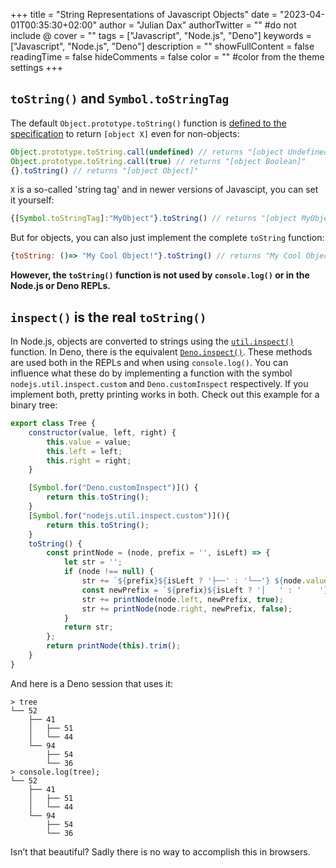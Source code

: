 +++
title = "String Representations of Javascript Objects"
date = "2023-04-01T00:35:30+02:00"
author = "Julian Dax"
authorTwitter = "" #do not include @
cover = ""
tags = ["Javascript", "Node.js", "Deno"]
keywords = ["Javascript", "Node.js", "Deno"]
description = ""
showFullContent = false
readingTime = false
hideComments = false
color = "" #color from the theme settings
+++

## `toString()` and `Symbol.toStringTag`

The default `Object.prototype.toString()` function is
[defined to the specification](https://tc39.es/ecma262/multipage/fundamental-objects.html#sec-object.prototype.tostring)
to return `[object X]` even for non-objects:

```Javascript
Object.prototype.toString.call(undefined) // returns "[object Undefined]"
Object.prototype.toString.call(true) // returns "[object Boolean]"
{}.toString() // returns "[object Object]"
```

`X` is a so-called 'string tag' and in newer versions of Javascipt, you can set it yourself:

```Javascript
{[Symbol.toStringTag]:"MyObject"}.toString() // returns "[object MyObject]"
```

But for objects, you can also just implement the complete `toString` function:

```Javascript
{toString: ()=> "My Cool Object!"}.toString() // returns "My Cool Object!"
```

**However, the `toString()` function is not used by `console.log()` or in the Node.js or Deno REPLs.**

## `inspect()` is the real `toString()`

In Node.js, objects are converted to strings using the [`util.inspect()`](https://nodejs.org/dist/latest-v19.x/docs/api/util.html#utilinspectobject-options) function.
In Deno, there is the equivalent [`Deno.inspect()`](https://deno.land/api@v1.32.1?s=Deno.inspect). These methods are used
both in the REPLs and when using `console.log()`.
You can influence what these do by implementing a function with the symbol `nodejs.util.inspect.custom` and
`Deno.customInspect` respectively. If you implement both, pretty printing works in both.
Check out this example for a binary tree:


```Javascript
export class Tree {
    constructor(value, left, right) {
        this.value = value;
        this.left = left;
        this.right = right;
    }

    [Symbol.for("Deno.customInspect")]() {
        return this.toString();
    }
    [Symbol.for("nodejs.util.inspect.custom")](){
        return this.toString();
    }
    toString() {
        const printNode = (node, prefix = '', isLeft) => {
            let str = '';
            if (node !== null) {
                str += `${prefix}${isLeft ? '├──' : '└──'} ${node.value}\n`;
                const newPrefix = `${prefix}${isLeft ? '│   ' : '    '}`;
                str += printNode(node.left, newPrefix, true);
                str += printNode(node.right, newPrefix, false);
            }
            return str;
        };
        return printNode(this).trim();
    }
}

```
And here is a Deno session that uses it:

```
> tree
└── 52
    ├── 41
    │   ├── 51
    │   └── 44
    └── 94
        ├── 54
        └── 36
> console.log(tree);
└── 52
    ├── 41
    │   ├── 51
    │   └── 44
    └── 94
        ├── 54
        └── 36
```

Isn’t that beautiful? Sadly there is no way to accomplish this in browsers.
